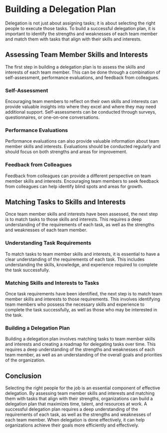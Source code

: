 # Building a Delegation Plan

Delegation is not just about assigning tasks; it is about selecting the right people to execute those tasks. To build a successful delegation plan, it is important to identify the strengths and weaknesses of each team member and match them with tasks that align with their skills and interests.

Assessing Team Member Skills and Interests
------------------------------------------

The first step in building a delegation plan is to assess the skills and interests of each team member. This can be done through a combination of self-assessment, performance evaluations, and feedback from colleagues.

### Self-Assessment

Encouraging team members to reflect on their own skills and interests can provide valuable insights into where they excel and where they may need additional support. Self-assessments can be conducted through surveys, questionnaires, or one-on-one conversations.

### Performance Evaluations

Performance evaluations can also provide valuable information about team member skills and interests. Evaluations should be conducted regularly and should focus on both strengths and areas for improvement.

### Feedback from Colleagues

Feedback from colleagues can provide a different perspective on team member skills and interests. Encouraging team members to seek feedback from colleagues can help identify blind spots and areas for growth.

Matching Tasks to Skills and Interests
--------------------------------------

Once team member skills and interests have been assessed, the next step is to match tasks to those skills and interests. This requires a deep understanding of the requirements of each task, as well as the strengths and weaknesses of each team member.

### Understanding Task Requirements

To match tasks to team member skills and interests, it is essential to have a clear understanding of the requirements of each task. This includes understanding the skills, knowledge, and experience required to complete the task successfully.

### Matching Skills and Interests to Tasks

Once task requirements have been identified, the next step is to match team member skills and interests to those requirements. This involves identifying team members who possess the necessary skills and experience to complete the task successfully, as well as those who may be interested in the task.

### Building a Delegation Plan

Building a delegation plan involves matching tasks to team member skills and interests and creating a roadmap for delegating tasks over time. This requires a deep understanding of the strengths and weaknesses of each team member, as well as an understanding of the overall goals and priorities of the organization.

Conclusion
----------

Selecting the right people for the job is an essential component of effective delegation. By assessing team member skills and interests and matching them with tasks that align with their strengths, organizations can build a delegation plan that maximizes time, talent, and resources at work. A successful delegation plan requires a deep understanding of the requirements of each task, as well as the strengths and weaknesses of each team member. When delegation is done effectively, it can help organizations achieve their goals more efficiently and effectively.
